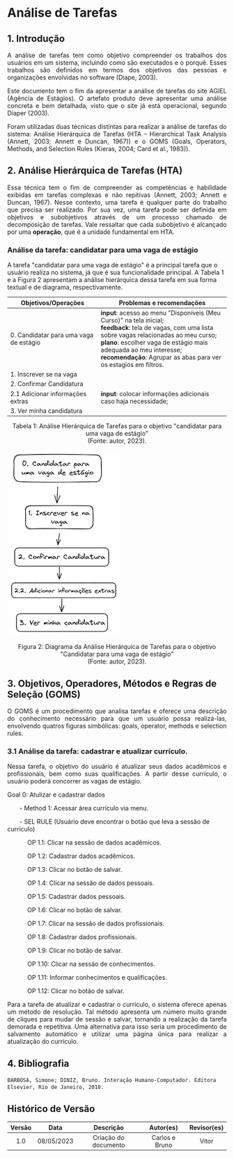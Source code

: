 # Análise de Tarefas

## 1. Introdução
<p align="justify">
A análise de tarefas tem como objetivo compreender os trabalhos dos usuários em um sistema, incluindo como são executados e o porquê. Esses trabalhos são definidos em termos dos objetivos das pessoas e organizações envolvidas no software (Diape, 2003).
</p>
<p align="justify">
Este documento tem o fim da apresentar a análise de tarefas do site AGIEL (Agência de Estágios). O artefato produto deve apresentar uma análise concreta e bem detalhada, visto que o site já está operacional, segundo Diaper (2003).
</p>

<p align="justify">
Foram utilizadas duas técnicas distintas para realizar a análise de tarefas do sistema: Análise Hierárquica de
Tarefas (HTA – Hierarchical Task Analysis (Annett, 2003; Annett e Duncan, 1967)) e o GOMS (Goals,
Operators, Methods, and Selection Rules (Kieras, 2004; Card et al., 1983)).
</p>

## 2. Análise Hierárquica de Tarefas (HTA)
<p align="justify">
Essa técnica tem o fim de compreender as competências e habilidade exibidas em tarefas complexas e não repitivas (Annett, 2003; Annett e Duncan,
1967). Nesse contexto, uma tarefa é qualquer parte do trabalho que precisa ser realizado. Por sua vez, uma tarefa pode ser definida em objetivos e subobjetivos através de um processo chamado de decomposição de tarefas. Vale ressaltar que cada subobjetivo é alcançado por uma <b>operação</b>, que é a unidade fundamental em HTA.
</p>

### Análise da tarefa: candidatar para uma vaga de estágio

A tarefa "candidatar para uma vaga de estágio" é a principal tarefa que o usuário realiza no sistema, já que é sua funcionalidade principal. A Tabela 1 e a Figura 2 apresentam a análise hierárquica dessa tarefa em sua forma textual e de diagrama, respectivamente.

| Objetivos/Operações                    | Problemas e recomendações                                                                                                                                                                                                                                                                                       |
|----------------------------------------|-----------------------------------------------------------------------------------------------------------------------------------------------------------------------------------------------------------------------------------------------------------------------------------------------------------------|
| 0. Candidatar para uma vaga de estágio | **input**: acesso ao menu "Disponíveis (Meu Curso)" na tela inicial; <br/> **feedback**: tela de vagas, com uma lista sobre vagas relacionadas ao meu curso; <br/> **plano**: escolher vaga de estágio mais adequada ao meu interesse; <br/> **recomendação**: Agrupar as abas para ver os estagios em filtros. |
| 1. Inscrever se na vaga                |                                                                                                                                                                                                                                                                                                                 |
| 2. Confirmar Candidatura               |                                                                                                                                                                                                                                                                                                                 |
| 2.1 Adicionar informações extras       | **input**: colocar informações adicionais caso haja necessidade;                                                                                                                                                                                                                                                |
| 3. Ver minha candidatura               |                                                                                                                                                                                                                                                                                                                 |
<div style="text-align: center">
<p> Tabela 1: Análise Hierárquica de Tarefas para o objetivo "candidatar para uma vaga de estágio" <br/>(Fonte: autor, 2023).</p>
</div>

![Diagrama da Análise Hierárquica de Tarefas para o objetivo "Candidatar para uma vaga de estágio"](../assets/hta.png)

<div style="text-align: center">
<p> Figura 2: Diagrama da Análise Hierárquica de Tarefas para o objetivo "Candidatar para uma vaga de estágio" <br/> (Fonte: autor, 2023).</p>
</div>


## 3. Objetivos, Operadores, Métodos e Regras de Seleção (GOMS)

<p align="justify">
O GOMS é um procedimento que analisa tarefas e oferece uma descrição do conhecimento necessário para que um usuário possa realizá-las, envolvendo quatros figuras simbólicas: goals, operator, methods e selection rules.
</p>

### 3.1 Análise da tarefa: cadastrar e atualizar currículo.
<p align="justify">
Nessa tarefa, o objetivo do usuário é atualizar seus dados acadêmicos e profissionais, bem como suas qualificações. A partir desse currículo, o usuário poderá concorrer as vagas de estágio.
</p>
<p>Goal 0: Atulizar e cadastrar dados</p>
&emsp;&emsp;- Method 1: Acessar área currículo via menu.
<p>&emsp;&emsp;- SEL RULE (Usuário deve encontrar o botão que leva a sessão de currículo)
<p>&emsp;&emsp;&emsp; OP 1.1: Clicar na sessão de dados acadêmicos.
<p>&emsp;&emsp;&emsp; OP 1.2: Cadastrar dados acadêmicos.
<p>&emsp;&emsp;&emsp; OP 1.3: Clicar no botão de salvar.
<p>&emsp;&emsp;&emsp; OP 1.4: Clicar na sessão de dados pessoais.
<p>&emsp;&emsp;&emsp; OP 1.5: Cadastrar dados pessoais.
<p>&emsp;&emsp;&emsp; OP 1.6: Clicar no botão de salvar.
<p>&emsp;&emsp;&emsp; OP 1.7: Clicar na sessão de dados profissionais.
<p>&emsp;&emsp;&emsp; OP 1.8: Cadastrar dados profissionais.
<p>&emsp;&emsp;&emsp; OP 1.9: Clicar no botão de salvar.
<p>&emsp;&emsp;&emsp; OP 1.10: Clicar na sessão de conhecimentos.
<p>&emsp;&emsp;&emsp; OP 1.11: Informar conhecimentos e qualificações.
<p>&emsp;&emsp;&emsp; OP 1.12: Clicar no botão de salvar.

<p align="justify">
Para a tarefa de atualizar e cadastrar o currículo, o sistema oferece apenas um método de resolução. Tal método apresenta um número muito grande de cliques para mudar de sessão e salvar, tornando a realização da tarefa demorada e  repetitiva.
Uma alternativa para isso seria um procedimento de salvamento automático e utilizar uma página única para realizar a atualização do currículo.
<p>



## 4. Bibliografia
```
BARBOSA, Simone; DINIZ, Bruno. Interação Humano-Computador. Editora Elsevier, Rio de Janeiro, 2010.
```

## Histórico de Versão

| Versão | Data       | Descrição            | Autor(es)         | Revisor(es) |
| :------: | :----------: | :--------------------: | :-------------: | :-------: |
| 1.0  | 08/05/2023 | Criação do documento | Carlos e Bruno | Vitor |

